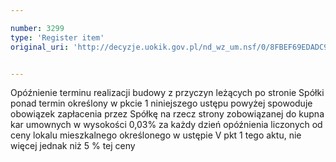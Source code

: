 ```yaml
---

number: 3299
type: 'Register item'
original_uri: 'http://decyzje.uokik.gov.pl/nd_wz_um.nsf/0/8FBEF69EDADC96B3C1257A30002C5E90?OpenDocument'


---
```


Opóźnienie terminu realizacji budowy z przyczyn leżących po stronie Spółki ponad termin określony w pkcie 1 niniejszego ustępu powyżej spowoduje obowiązek zapłacenia przez Spółkę na rzecz strony zobowiązanej do kupna kar umownych w wysokości 0,03% za każdy dzień opóźnienia liczonych od ceny lokalu mieszkalnego określonego w ustępie V pkt 1 tego aktu, nie więcej jednak niż 5 % tej ceny
